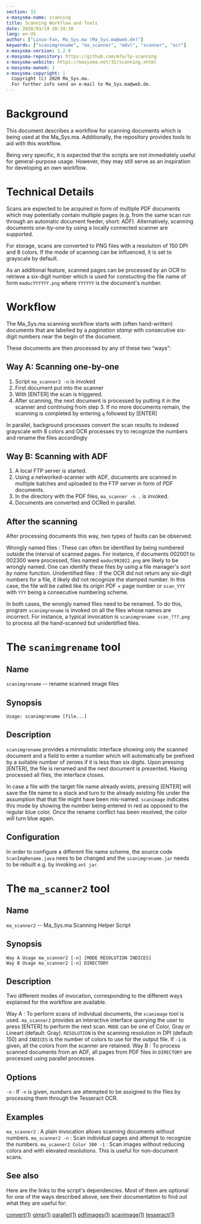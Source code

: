 ```yaml
---
section: 32
x-masysma-name: scanning
title: Scanning Workflow and Tools
date: 2020/03/19 20:34:10
lang: en-US
author: ["Linux-Fan, Ma_Sys.ma (Ma_Sys.ma@web.de)"]
keywords: ["scanimgrename", "ma_scanner", "mdvl", "scanner", "ocr"]
x-masysma-version: 1.2.0
x-masysma-repository: https://github.com/m7a/lp-scanning
x-masysma-website: https://masysma.net/32/scanning.xhtml
x-masysma-owned: 1
x-masysma-copyright: |
  Copyright (c) 2020 Ma_Sys.ma.
  For further info send an e-mail to Ma_Sys.ma@web.de.
---
```

Background
==========

This document describes a workflow for scanning documents which is being used
at the Ma_Sys.ma. Additionally, the repository provides tools to aid with this
workflow.

Being very specific, it is expected that the scripts are not immediately useful
for general-purpose usage. However, they may still serve as an inspiration for
developing an own workflow.

Technical Details
=================

Scans are expected to be acquired in form of multiple PDF documents which
may potentially contain multiple pages (e.g. from the same scan run through an
automatic document feeder, short: ADF). Alternatively, scanning documents
one-by-one by using a locally connected scanner are supported.

For storage, scans are converted to PNG files with a resolution of 150 DPI and
8 colors. If the mode of scanning can be influenced, it is set to grayscale by
default.

As an additional feature, scanned pages can be processed by an OCR to retrieve
a six-digit number which is used for constucting the file name of form
`madocYYYYYY.png` where `YYYYYY` is the document's number.

Workflow
========

The Ma_Sys.ma scanning workflow starts with (often hand-written) documents that
are labelled by a _pagination stamp_ with consecutive six-digit numbers near the
begin of the document.

These documents are then processed by any of these two “ways”:

## Way A: Scanning one-by-one

 1. Script `ma_scanner2 -n` is invoked
 2. First document put into the scanner
 3. With [ENTER] the scan is triggered.
 4. After scanning, the next document is processed by putting it in the
    scanner and continuing from step 3. If no more documents remain, the
    scanning is completed by entering `q` followed by [ENTER]

In parallel, background processes convert the scan results to indexed grayscale
with 8 colors and OCR processes try to recognize the numbers and rename the
files accordingly

## Way B: Scanning with ADF

 1. A local FTP server is started.
 2. Using a networked-scanner with ADF, documents are scanned in multiple
    batches and uploaded to the FTP server in form of PDF documents.
 3. In the directory with the PDF files, `ma_scanner -n .` is invoked.
 4. Documents are converted and OCRed in parallel.

## After the scanning

After processing documents this way, two types of faults can be observed:

Wrongly named files
:   These can often be identified by being numbered outside the interval of
    scanned pages. For instance, if documents 002001 to 002300 were processed,
    files named `madoc992022.png` are likely to be wrongly named. One can
    identify these files by using a file manager's _sort by name_ function.
Unidentified files
:   If the OCR did not return any six-digit numbers for a file, it likely did
    not recognize the stamped number. In this case, the file will be called
    like its origin PDF + page number or `scan_YYY` with `YYY` being a
    consecutive numbering scheme.

In both cases, the wrongly named files need to be renamed. To do this, program
`scanimgrename` is invoked on all the files whose names are incorrect.
For instance, a typical invocation is `scanimgrename scan_???.png` to process
all the hand-scanned but unidentified files.

The `scanimgrename` tool
========================

## Name

`scanimgrename` -- rename scanned image files

## Synopsis

	Usage: scanimgrename [file...]

## Description

`scanimgrename` provides a minmalistic interface showing only the scanned
document and a field to enter a number which will automatically be prefixed by
a suitable number of zeroes if it is less than six digits. Upon pressing
[ENTER], the file is renamed and the next document is presented. Having
processed all files, the interface closes.

In case a file with the target file name already exists, pressing [ENTER] will
save the file name to a stack and turn to the already existing file under the
assumption that that file might have been mis-named. `scanimage` indicates this
mode by showing the number being entered in red as opposed to the regular blue
color. Once the rename conflict has been resolved, the color will turn blue
again.

## Configuration

In order to configure a different file name scheme, the source code
`ScanImgRename.java` nees to be changed and the `scanimgrename.jar` needs to be
rebuilt e.g. by invoking `ant jar`.

The `ma_scanner2` tool
======================

## Name

`ma_scanner2` -- Ma_Sys.ma Scanning Helper Script

## Synopsis

	Way A Usage ma_scanner2 [-n] [MODE RESOLUTION INDICES]
	Way B Usage ma_scanner2 [-n] DIRECTORY

## Description

Two different modes of invocation, corresponding to the different ways
explained for the workflow are available.

Way A
:   To perform scans of individual documents, the `scanimage` tool is used.
    `ma_scanner2` provides an interactive interface querying the user to press
    [ENTER] to perform the next scan. `MODE` can be one of Color, Gray or
    Lineart (default: Gray). `RESOLUTION` is the scanning resolution in DPI
    (default: 150) and `INDICES` is the number of colors to use for the output
    file. If `-1` is given, all the colors from the scanner are retained.
Way B
:   To process scanned documents from an ADF, all pages from PDF files in
    `DIRECTORY` are processed using parallel processes.

## Options

`-n`
:   If `-n` is given, _numbers_ are attempted to be assigned to the files by
    processing them through the Tesseract OCR.

## Examples

`ma_scanner2`
:   A plain invocation allows scanning documents without numbers.
`ma_scanner2 -n`
:   Scan individual pages and attempt to recognize the numbers.
`ma_scanner2 Color 300 -1`
:   Scan images without reducing colors and with elevated resolutions.
    This is useful for non-document scans.

## See also

Here are the links to the script's dependencies. Most of them are optional for
one of the ways described above, see their documentation to find out what they
are useful for:

[convert(1)](https://manpages.debian.org/buster/imagemagick-6.q16/convert-im6.q16.1.en.html)
[gimp(1)](https://manpages.debian.org/buster/gimp/gimp.1.en.html)
[parallel(1)](https://manpages.debian.org/buster/parallel/parallel.1.en.html)
[pdfimages(1)](https://manpages.debian.org/buster/poppler-utils/pdfimages.1.en.html)
[scanimage(1)](https://manpages.debian.org/buster/sane-utils/scanimage.1.en.html)
[tesseract(1)](https://manpages.debian.org/buster/tesseract-ocr/tesseract.1.en.html)
